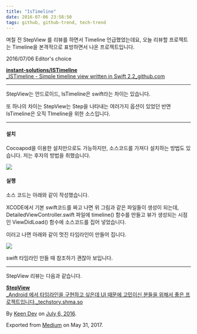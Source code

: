 ```yaml
---
title: "IsTimeline"
date: 2016-07-06 23:58:50
tags: github, github-trend, tech-trend 
---
```



며칠 전 StepView 를 리뷰를 하면서 Timeline 언급했었는데요, 오늘 리뷰할 프로젝트는 Timeline을 본격적으로 표방하면서 나온 프로젝트입니다.

2016/07/06 Editor's choice

[**instant-solutions/ISTimeline**  
_ISTimeline - Simple timeline view written in Swift 2.2_github.com][anchor0][][anchor1]

---

StepView는 안드로이드, IsTimeline은 swift라는 차이는 있습니다.

또 하나의 차이는 StepView는 Step을 나타내는 여러가지 옵션이 있었던 반면 IsTimeline은 오직 TImeline을 위한 소스입니다.

---

#### 설치

Cocoapod을 이용한 설치만으로도 가능하지만, 소스코드를 가져다 설치하는 방법도 있습니다. 저는 후자의 방법을 취했습니다.

![][image0]

#### 실행

소스 코드는 아래와 같이 작성했습니다.

XCODE에서 기본 swift코드를 짜고 나면 위 그림과 같은 파일들이 생성이 되는데, DetailedViewController.swift 파일에 timeline() 함수를 만들고 뷰가 생성되는 시점인 ViewDidLoad() 함수에 소스코드를 집어 넣었습니다.

이러고 나면 아래와 같이 멋진 타임라인이 만들어 집니다.

![][image1]

swift 타임라인 만들 때 참조하기 괜찮아 보입니다.

---

StepView 리뷰는 다음과 같습니다.

[**StepView**  
_Android 에서 타임라인을 구현하고 싶은데 UI 때문에 고민이신 분들을 위해서 좋은 프로젝트입니다._techstory.shma.so][anchor2][][anchor3]

By [Keen Dev][anchor4] on [July 6, 2016][anchor5].

Exported from [Medium][anchor6] on May 31, 2017\.


[anchor0]: https://github.com/instant-solutions/ISTimeline "https://github.com/instant-solutions/ISTimeline"
[anchor1]: https://github.com/instant-solutions/ISTimeline
[anchor2]: https://techstory.shma.so/stepview-d1ecb3b0afbe "https://techstory.shma.so/stepview-d1ecb3b0afbe"
[anchor3]: https://techstory.shma.so/stepview-d1ecb3b0afbe
[anchor4]: https://medium.com/@keendev
[anchor5]: https://medium.com/p/74eb8ed293b9
[anchor6]: https://medium.com


[image0]: /images/1*_PIfL9DL2h4gRFATp9dSqA.png
[image1]: /images/1*qKdzNDCCr5GGexqOi-5N3g.gi